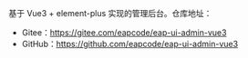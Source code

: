基于 Vue3 + element-plus 实现的管理后台。仓库地址：

* Gitee：<https://gitee.com/eapcode/eap-ui-admin-vue3>
* GitHub：<https://github.com/eapcode/eap-ui-admin-vue3>
